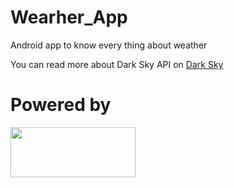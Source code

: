 # Wearher_App
Android app to know  every thing about weather 

You can read more about Dark Sky API on [Dark Sky](https://darksky.net/dev/docs)  

# Powered by
<img width=200 height=80 src="https://user-images.githubusercontent.com/26088754/43601718-2cd57948-968e-11e8-81d4-2c40285c0f64.png">
